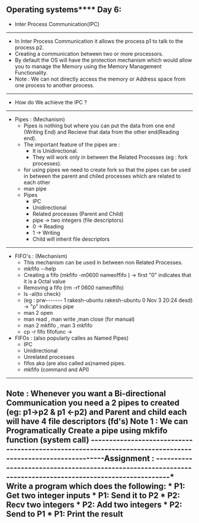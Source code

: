 ******************************Operating systems**********************************
Day 6:
----------------------------------------------------------------------------------------------------------
* Inter Process Communication(IPC)
----------------------------------------------------------------------------------------------------------
* In Inter Process Communication it allows the process p1 to talk to the process p2.
* Creating a communication between two or more processors.
* By default the OS will have the protection mechanism which would allow you to manage the Memory using the Memory Management Functionality.
* Note : We can not directly access the memory or Address space from one process to another process.
----------------------------------------------------------------------------------------------------------
* How do We achieve the IPC ?
----------------------------------------------------------------------------------------------------------
* Pipes : (Mechanism)
    * Pipes is nothing but where you can put the data from one end (Writing End) and Recieve that data from the other end(Reading end).
    * The important feature of the pipes are :
        * It is Unidirectional.
        * They will work only in between the Related Processes (eg : fork processes).
    * for using pipes we need to create fork so that the pipes can be used in between the parent and chiled processes which are related to each other 
    * man pipe 
    * Pipes
        * IPC
        * Unidirectional
        * Related processes (Parent and Child)
        * pipe -> two integers (file descriptors)
        * 0 -> Reading
        * 1 -> Writing
        * Child will inherit file descriptors
----------------------------------------------------------------------------------------------------------
* FIFO's : (Mechanism)
    * This mechanism can be used in between non Related Processes.
    * mkfifo --help
    * Creating a fifo (mkfifo -m0600 nameoffifo ) -> first "0" indicates that it is a Octal value
    * Removing a fifo (rm -rf 0600 nameoffifo)
    * ls -al(to check)
    * (eg : prw-------  1 rakesh-ubuntu rakesh-ubuntu    0 Nov  3 20:24 desd) -> "p" indicates pipe
    * man 2 open
    * man read , man write ,man close (for manual)
    * man 2 mkfifo , man 3 mkfifo
    * cp -r fifo fifofunc -> 
* FIFOs : (also popularly calles as Named Pipes)
    * IPC
    * Unidirectional
    * Unrelated processes
    * fifos aka (are also called as)named pipes.
    * mkfifo (command and API)
----------------------------------------------------------------------------------------------------------
Note : Whenever you want a Bi-directional Communication you need a 2 pipes to created (eg: p1->p2 & p1 <-p2) and Parent and child each will have 4 file descriptors (fd's)
Note 1 : We can Programatically Create a pipe using mkfifo function (system call)
----------------------------------------------------------------------------------------------------------Assignment :
----------------------------------------------------------------------------------------------------------* Write a program which does the following:
    * P1: Get two integer inputs
    * P1: Send it to P2
    * P2: Recv two integers 
    * P2: Add two integers
    * P2: Send to P1
    * P1: Print the result
---------------------------------------------------------------------------------------------------------- 
